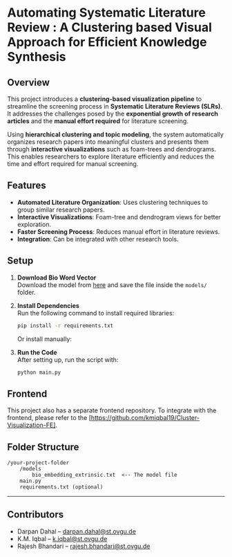 # Automating Systematic Literature Review : A Clustering based Visual Approach for Efficient Knowledge Synthesis

## Overview
This project introduces a **clustering-based visualization pipeline** to streamline the screening process in **Systematic Literature Reviews (SLRs)**. It addresses the challenges posed by the **exponential growth of research articles** and the **manual effort required** for literature screening.

Using **hierarchical clustering and topic modeling**, the system automatically organizes research papers into meaningful clusters and presents them through **interactive visualizations** such as foam-trees and dendrograms. This enables researchers to explore literature efficiently and reduces the time and effort required for manual screening.

## Features
- **Automated Literature Organization**: Uses clustering techniques to group similar research papers.
- **Interactive Visualizations**: Foam-tree and dendrogram views for better exploration.
- **Faster Screening Process**: Reduces manual effort in literature reviews.
- **Integration**: Can be integrated with other research tools.

## Setup

1. **Download Bio Word Vector**  
   Download the model from [here](https://figshare.com/articles/dataset/Improving_Biomedical_Word_Embeddings_with_Subword_Information_and_MeSH_Ontology/6882647) and save the file inside the `models/` folder.

2. **Install Dependencies**  
   Run the following command to install required libraries:
   ```bash
   pip install -r requirements.txt
   ```
   Or install manually:

3. **Run the Code**  
   After setting up, run the script with:
   ```bash
   python main.py
   ```

## Frontend

This project also has a separate frontend repository. To integrate with the frontend, please refer to the [https://github.com/kmiqbal19/Cluster-Visualization-FE].

## Folder Structure
```
/your-project-folder
    /models
        bio_embedding_extrinsic.txt  <-- The model file
    main.py
    requirements.txt (optional)
```

---

## Contributors
- Darpan Dahal – darpan.dahal@st.ovgu.de
- K.M. Iqbal – k.iqbal@st.ovgu.de
- Rajesh Bhandari – rajesh.bhandari@st.ovgu.de


